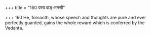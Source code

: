 +++
title = "160 यस्य वाङ्-मनसी"

+++
160	He, forsooth, whose speech and thoughts are pure and ever perfectly guarded, gains the whole reward which is conferred by the Vedanta.